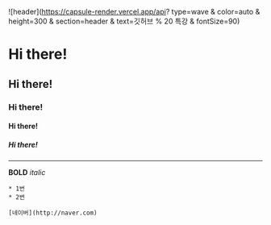 ![header](https://capsule-render.vercel.app/api? type=wave & color=auto & height=300 & section=header & text=깃허브 % 20 특강 & fontSize=90)

# Hi there!
## Hi there!
### Hi there!
#### Hi there!
##### Hi there!

---

**BOLD**
*italic*
~~~줄긋기~~~
* 1번
* 2번

[네이버](http://naver.com)

